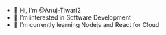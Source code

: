 - 👋 Hi, I’m @Anuj-Tiwari2
- 👀 I’m interested in Software Development
- 🌱 I’m currently learning Nodejs and React for Cloud

<!---
Anuj-Tiwari2/Anuj-Tiwari2 is a ✨ special ✨ repository because its `README.md` (this file) appears on your GitHub profile.
You can click the Preview link to take a look at your changes.
--->

